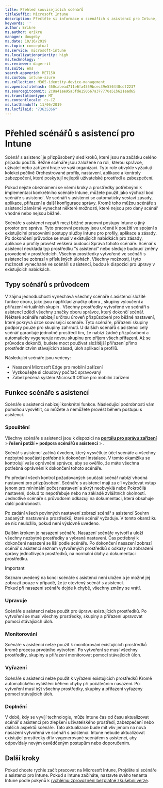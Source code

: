 ```yaml
---
title: Přehled souvisejících scénářů
titleSuffix: Microsoft Intune
description: Přečtěte si informace o scénářích s asistencí pro Intune, které jsou dostupné na portálu pro správu zařízení Microsoft 365.
keywords: ''
author: Erikre
ms.author: erikre
manager: dougeby
ms.date: 10/16/2019
ms.topic: conceptual
ms.service: microsoft-intune
ms.localizationpriority: high
ms.technology: ''
ms.reviewer: dagerrit
ms.suite: ems
search.appverid: MET150
ms.custom: intune-azure
ms.collection: M365-identity-device-management
ms.openlocfilehash: 460cabead711e6fa4559bcec39e556448cdf2237
ms.sourcegitcommit: 2c8a41ee95a3fde150667a377770e51b621ead65
ms.translationtype: MT
ms.contentlocale: cs-CZ
ms.lasthandoff: 11/06/2019
ms.locfileid: "73635366"
---
```

# <a name="intune-guided-scenarios-overview"></a>Přehled scénářů s asistencí pro Intune 

Scénář s asistencí je přizpůsobený sled kroků, které jsou na začátku celého případu použití. Běžné scénáře jsou založené na roli, kterou správce, uživatel nebo zařízení hraje ve vaší organizaci. Tyto role obvykle vyžadují kolekci pečlivě Orchestrované profily, nastavení, aplikace a kontroly zabezpečení, které poskytují nejlepší uživatelské prostředí a zabezpečení.    

Pokud nejste obeznámeni se všemi kroky a prostředky potřebnými k implementaci konkrétního scénáře Intune, můžete použít jako výchozí bod scénáře s asistencí. Ve scénáři s asistencí se automaticky sestaví zásady, aplikace, přiřazení a další konfigurace správy. Kromě toho můžou scénáře s asistencí záměrně vynechat některé možnosti, které nejsou pro daný scénář vhodné nebo nejsou běžné. 

Scénáře s asistencí nepatří mezi běžné pracovní postupy Intune o jiný prostor pro správu. Tyto pracovní postupy jsou určené k použití ve spojení s existujícími pracovními postupy služby Intune pro profily, aplikace a zásady. Po dokončení průvodce se musí v existujících nabídkách pro zásady, aplikace a profily provést veškerá budoucí Správa tohoto scénáře. Scénář s asistencí neukládá typ prostředku "s asistencí" nebo sleduje budoucí změny provedené v prostředcích. Všechny prostředky vytvořené ve scénáři s asistencí se zobrazí v příslušných úlohách. Všechny možnosti, i tyto možnosti vynechané ve scénáři s asistencí, budou k dispozici pro úpravy v existujících nabídkách.  

## <a name="types-of-guided-scenarios"></a>Typy scénářů s průvodcem 

V zájmu jednoduchosti vynechává všechny scénáře s asistencí složité funkce oboru, jako jsou například značky oboru <link>, skupiny vyloučení a přiřazení virtuálních skupin <link>. Všechny prostředky vytvořené ve scénáři s asistencí zdědí všechny značky oboru správce, který dokončí scénář. Některé scénáře nabízejí určitou úroveň přizpůsobení pro běžné nastavení, které pokrývá úzce související scénáře. Tyto scénáře, přiřazení skupiny podpory pouze pro skupiny zahrnutí. U dalších scénářů s asistencí celý scénář garantuje jednotné prostředí tím, že nabízí žádné přizpůsobení a automaticky vygeneruje novou skupinu pro příjem všech přiřazení. Až se průvodce dokončí, budete moct používat složitější přiřazení přímo prostřednictvím stávajících zásad, úloh aplikací a profilů.  

Následující scénáře jsou vedeny: 
- Nasazení Microsoft Edge pro mobilní zařízení 
- Vyzkoušejte si cloudový počítač spravovaný
- Zabezpečená systém Microsoft Office pro mobilní zařízení 

## <a name="guided-scenario-functionality"></a>Funkce scénáře s asistencí 

Scénáře s asistencí nabízejí konkrétní funkce. Následující podrobnosti vám pomohou vysvětlit, co můžete a nemůžete provést během postupu s asistencí.

### <a name="launching"></a>Spouštění  

Všechny scénáře s asistencí jsou k dispozici na **[portálu pro správu zařízení](https://devicemanagement.microsoft.com)**  > **řešení potíží + podpora** **scénářů s asistencí** > . 

Scénář s asistencí začíná úvodem, který vysvětluje účel scénáře a všechny nezbytné součásti potřebné k dokončení instalace. V tomto okamžiku se kontrolují vaše oprávnění správce, aby se ověřilo, že máte všechna potřebná oprávnění k dokončení tohoto scénáře.  

Po předání všech kontrol požadovaných součástí scénář nabízí vhodná nastavení pro přizpůsobení. Scénáře s asistencí mají za cíl vyžadovat vstup jenom pro minimální počet nastavení a skrýt neobvyklá nebo Pokročilá nastavení, dokud to nepotřebuje nebo na základě zvláštních okolností. Jednotlivé scénáře s průvodcem odkazují na dokumentaci, která obsahuje další podrobnosti. 

Po zadání všech povinných nastavení zobrazí scénář s asistencí Souhrn zadaných nastavení a prostředků, které scénář vyžaduje. V tomto okamžiku se nic neuložilo, pokud není výslovně uvedeno.

Dalším krokem je nasazení scénáře. Nasazení scénáře vytvoří a uloží všechny nezbytné prostředky a vybraná nastavení. Čas potřebný k dokončení nasazení se liší podle scénáře. Po dokončení nasazení zobrazí scénář s asistencí seznam vytvořených prostředků s odkazy na zobrazení správy jednotlivých prostředků, na normální úlohy a dokumentaci prostředku. 

> [!IMPORTANT]
> Seznam uvedený na konci scénáře s asistencí není uložen a je možné jej zobrazit pouze v případě, že je otevřený scénář s asistencí.  
Pokud při nasazení scénáře dojde k chybě, všechny změny se vrátí. 

### <a name="editing"></a>Upravuje 

Scénáře s asistencí nelze použít pro úpravu existujících prostředků. Po vytvoření se musí všechny prostředky, skupiny a přiřazení upravovat pomocí stávajících úloh.

### <a name="monitoring"></a>Monitorování 

Scénáře s asistencí nelze použít k monitorování existujících prostředků kromě procesu prvotního vytvoření. Po vytvoření se musí všechny prostředky, skupiny a přiřazení monitorovat pomocí stávajících úloh. 

### <a name="retiring"></a>Vyřazení 

Scénáře s asistencí nelze použít k vyřazení existujících prostředků Kromě automatického vyčištění během chyby při počátečním nasazení. Po vytvoření musí být všechny prostředky, skupiny a přiřazení vyřazeny pomocí stávajících úloh. 

### <a name="updating"></a>Doplnění

V době, kdy se vyvíjí technologie, může Intune čas od času aktualizovat scénář s asistencí pro zlepšení uživatelského prostředí, zabezpečení nebo dalších aspektů scénáře. Tato aktualizace bude mít vliv jenom na nová nasazení vytvořená ve scénáři s asistencí. Intune nebude aktualizovat existující prostředky dřív vygenerované scénářem s asistencí, aby odpovídaly novým osvědčeným postupům nebo doporučením.  

## <a name="next-steps"></a>Další kroky

Pokud chcete rychle začít pracovat na Microsoft Intune, Projděte si scénáře s asistencí pro Intune. Pokud s Intune začínáte, nastavte svého tenanta Intune podle pokynů k [rychlému zprovoznění bezplatné zkušební verze](free-trial-sign-up.md).
